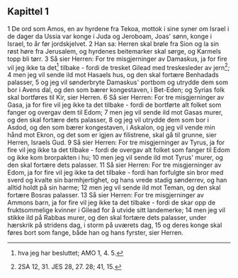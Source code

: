 ## Kapittel 1

1 De ord som Amos, en av hyrdene fra Tekoa, mottok i sine syner om Israel i de dager da Ussia var konge i Juda og Jeroboam, Joas' sønn, konge i Israel, to år før jordskjelvet.
2 Han sa: Herren skal brøle fra Sion og la sin røst høre fra Jerusalem, og hyrdenes beitemarker skal sørge, og Karmels topp bli tørr.
3 Så sier Herren: For tre misgjerninger av Damaskus, ja for fire vil jeg ikke ta det[^1] tilbake - fordi de tresket Gilead med treskesleder av jern[^2];
4 men jeg vil sende ild mot Hasaels hus, og den skal fortære Benhadads palasser,
5 og jeg vil sønderbryte Damaskus' portbom og utrydde dem som bor i Avens dal, og den som bærer kongestaven, i Bet-Eden; og Syrias folk skal bortføres til Kir, sier Herren.
6 Så sier Herren: For tre misgjerninger av Gasa, ja for fire vil jeg ikke ta det tilbake - fordi de bortførte alt folket som fanger og overgav dem til Edom;
7 men jeg vil sende ild mot Gasas murer, og den skal fortære dets palasser,
8 og jeg vil utrydde dem som bor i Asdod, og den som bærer kongestaven, i Askalon, og jeg vil vende min hånd mot Ekron, og det som er igjen av filistrene, skal gå til grunne, sier Herren, Israels Gud.
9 Så sier Herren: For tre misgjerninger av Tyrus, ja for fire vil jeg ikke ta det tilbake - fordi de overgav alt folket som fanger til Edom og ikke kom brorpakten i hu;
10 men jeg vil sende ild mot Tyrus' murer, og den skal fortære dets palasser.
11 Så sier Herren: For tre misgjerninger av Edom, ja for fire vil jeg ikke ta det tilbake - fordi han forfulgte sin bror med sverd og kvalte sin barmhjertighet, og hans vrede stadig sønderrev, og han alltid holdt på sin harme;
12 men jeg vil sende ild mot Teman, og den skal fortære Bosras palasser.
13 Så sier Herren: For tre misgjerninger av Ammons barn, ja for fire vil jeg ikke ta det tilbake - fordi de skar opp de fruktsommelige kvinner i Gilead for å utvide sitt landemerke;
14 men jeg vil stikke ild på Rabbas murer, og den skal fortære dets palasser, under hærskrik på stridens dag, i storm på uværets dag,
15 og deres konge skal føres bort som fange, både han og hans fyrster, sier Herren.

[^1]:  hva jeg har besluttet; AMO 1, 4. 5.
[^2]:  2SA 12, 31. JES 28, 27. 28; 41, 15.
